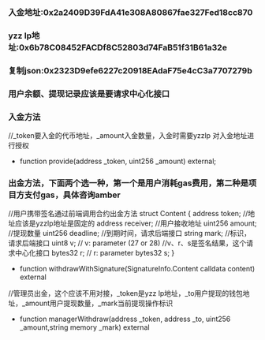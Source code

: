 ### 入金地址:0x2a2409D39FdA41e308A80867fae327Fed18cc870
### yzz lp地址:0x6b78C08452FACDf8C52803d74FaB51f31B61a32e
### 复制json:0x2323D9efe6227c20918EAdaF75e4cC3a7707279b
### 用户余额、提现记录应该是要请求中心化接口

### 入金方法

//_token要入金的代币地址，_amount入金数量，入金时需要yzzlp 对入金地址进行授权
- function provide(address _token, uint256 _amount) external;

### 出金方法，下面两个选一种，第一个是用户消耗gas费用，第二种是项目方支付gas，具体咨询amber
//用户携带签名通过前端调用合约出金方法
struct Content {
        address token; //地址应该是yzzlp地址是固定的
        address receiver; //用户接收地址
        uint256 amount; //提现数量
        uint256 deadline; //到期时间，请求后端接口
        string  mark; //标识，请求后端接口
        uint8 v; // v: parameter (27 or 28) //v、r、s是签名结果，这个请求中心化接口
        bytes32 r; // r: parameter
        bytes32 s;
}
- function withdrawWithSignature(SignatureInfo.Content calldata content) external

//管理员出金，这个应该不用对接，_token是yzz lp地址，_to用户提现的钱包地址，_amount用户提现数量，_mark当前提现操作标识
- function managerWithdraw(address _token, address _to, uint256 _amount,string memory _mark) external
